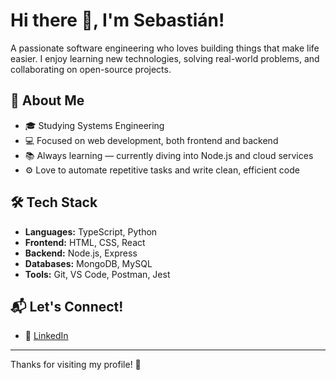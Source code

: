 <!--
**SebaGossos/SebaGossos** is a ✨ _special_ ✨ repository because its `README.md` (this file) appears on your GitHub profile.

Here are some ideas to get you started:

- 🔭 I’m currently working on ...
- 🌱 I’m currently learning ...
- 👯 I’m looking to collaborate on ...
- 🤔 I’m looking for help with ...
- 💬 Ask me about ...
- 📫 How to reach me: ...
- 😄 Pronouns: ...
- ⚡ Fun fact: ...
-->
# Hi there 👋, I'm Sebastián!

A passionate software engineering who loves building things that make life easier. I enjoy learning new technologies, solving real-world problems, and collaborating on open-source projects.

## 🚀 About Me

- 🎓 Studying Systems Engineering  
- 💻 Focused on web development, both frontend and backend  
- 📚 Always learning — currently diving into Node.js and cloud services  
- ⚙️ Love to automate repetitive tasks and write clean, efficient code

## 🛠 Tech Stack

- **Languages:** TypeScript, Python
- **Frontend:** HTML, CSS, React  
- **Backend:** Node.js, Express  
- **Databases:** MongoDB, MySQL  
- **Tools:** Git, VS Code, Postman, Jest
<!--
## 📈 GitHub Stats
![Wini's GitHub stats](https://github-readme-stats.vercel.app/api?username=wini&show_icons=true&theme=radical)
-->
## 📬 Let's Connect!

- 💼 [LinkedIn](https://www.linkedin.com/in/sebags)
<!--
- 🌐 [Portfolio](https://your-portfolio-link.com) *(if you have one)*  
- 📧 Reach me at: your-email@example.com
-->

---

Thanks for visiting my profile! 🙌
